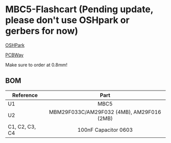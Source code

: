 # MBC5-Flashcart (Pending update, please don't use OSHpark or gerbers for now)

[OSHPark](https://oshpark.com/shared_projects/JCySsamQ)

[PCBWay](https://www.pcbway.com/project/shareproject/MBC5_Flashcart___2MB_or_4MB___FRAM__.html)


Make sure to order at 0.8mm!


## BOM

| Reference        | Part |
| ------------- |:-------------:|
| U1 | MBC5 |
| U2 | MBM29F033C/AM29F032 (4MB), AM29F016 (2MB) |
| C1, C2, C3, C4| 100nF Capacitor 0603 |
